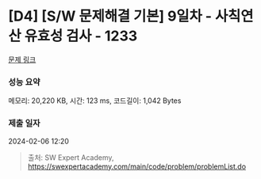 # [D4] [S/W 문제해결 기본] 9일차 - 사칙연산 유효성 검사 - 1233 

[문제 링크](https://swexpertacademy.com/main/code/problem/problemDetail.do?contestProbId=AV141176AIwCFAYD) 

### 성능 요약

메모리: 20,220 KB, 시간: 123 ms, 코드길이: 1,042 Bytes

### 제출 일자

2024-02-06 12:20



> 출처: SW Expert Academy, https://swexpertacademy.com/main/code/problem/problemList.do